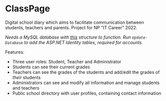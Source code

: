 # ClassPage
Digital school diary which aims to facilitate communication between students, teachers and parents. Project for NP "IT Career" 2022.

*Needs a MySQL database with [this](DatabaseStructure.sql) structure to function.*
*Run `Update-Database` to add the ASP.NET Identity tables, required for accounts.*

Features:

 - Three user roles: Student, Teacher and Administrator
 - Students can see their current grades
 - Teachers can see the grades of the students and add/edit the grades of *their* students
 - Administrators can see and modify all information and manage students and teachers
 - Public school directory with user profiles, containing contact information